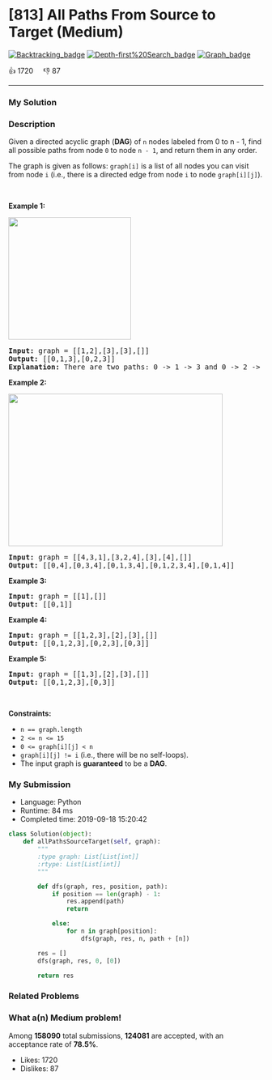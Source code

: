 # [813] All Paths From Source to Target (Medium)

[![Backtracking_badge](https://img.shields.io/badge/topic-Backtracking-green.svg)](https://leetcode.com/problems/all-paths-from-source-to-target/)  [![Depth-first%20Search_badge](https://img.shields.io/badge/topic-Depth-first%20Search-green.svg)](https://leetcode.com/problems/all-paths-from-source-to-target/)  [![Graph_badge](https://img.shields.io/badge/topic-Graph-green.svg)](https://leetcode.com/problems/all-paths-from-source-to-target/) 

:+1: 1720 &nbsp; &nbsp; :thumbsdown: 87

---

### My Solution


### Description
<p>Given a directed&nbsp;acyclic graph (<strong>DAG</strong>) of <code>n</code> nodes labeled from 0 to n - 1,&nbsp;find all possible paths from node <code>0</code> to node <code>n - 1</code>, and return them in any order.</p>

<p>The graph is given as follows:&nbsp;<code>graph[i]</code> is a list of all nodes you can visit from node <code>i</code>&nbsp;(i.e., there is a directed edge from node <code>i</code> to node <code>graph[i][j]</code>).</p>

<p>&nbsp;</p>
<p><strong>Example 1:</strong></p>
<img alt="" src="https://assets.leetcode.com/uploads/2020/09/28/all_1.jpg" style="width: 242px; height: 242px;" />
<pre>
<strong>Input:</strong> graph = [[1,2],[3],[3],[]]
<strong>Output:</strong> [[0,1,3],[0,2,3]]
<strong>Explanation:</strong> There are two paths: 0 -&gt; 1 -&gt; 3 and 0 -&gt; 2 -&gt; 3.
</pre>

<p><strong>Example 2:</strong></p>
<img alt="" src="https://assets.leetcode.com/uploads/2020/09/28/all_2.jpg" style="width: 423px; height: 301px;" />
<pre>
<strong>Input:</strong> graph = [[4,3,1],[3,2,4],[3],[4],[]]
<strong>Output:</strong> [[0,4],[0,3,4],[0,1,3,4],[0,1,2,3,4],[0,1,4]]
</pre>

<p><strong>Example 3:</strong></p>

<pre>
<strong>Input:</strong> graph = [[1],[]]
<strong>Output:</strong> [[0,1]]
</pre>

<p><strong>Example 4:</strong></p>

<pre>
<strong>Input:</strong> graph = [[1,2,3],[2],[3],[]]
<strong>Output:</strong> [[0,1,2,3],[0,2,3],[0,3]]
</pre>

<p><strong>Example 5:</strong></p>

<pre>
<strong>Input:</strong> graph = [[1,3],[2],[3],[]]
<strong>Output:</strong> [[0,1,2,3],[0,3]]
</pre>

<p>&nbsp;</p>
<p><strong>Constraints:</strong></p>

<ul>
	<li><code>n == graph.length</code></li>
	<li><code>2 &lt;= n &lt;= 15</code></li>
	<li><code>0 &lt;= graph[i][j] &lt; n</code></li>
	<li><code>graph[i][j] != i</code> (i.e., there will be no self-loops).</li>
	<li>The input graph is <strong>guaranteed</strong> to be a <strong>DAG</strong>.</li>
</ul>



### My Submission

- Language: Python
- Runtime: 84 ms
- Completed time: 2019-09-18 15:20:42

```Python
class Solution(object):
    def allPathsSourceTarget(self, graph):
        """
        :type graph: List[List[int]]
        :rtype: List[List[int]]
        """

        def dfs(graph, res, position, path):
            if position == len(graph) - 1:
                res.append(path)
                return

            else:
                for n in graph[position]:
                    dfs(graph, res, n, path + [n])

        res = []
        dfs(graph, res, 0, [0])

        return res
```


### Related Problems




### What a(n) Medium problem!
Among **158090** total submissions, **124081** are accepted, with an acceptance rate of **78.5%**. <br>

- Likes: 1720
- Dislikes: 87

